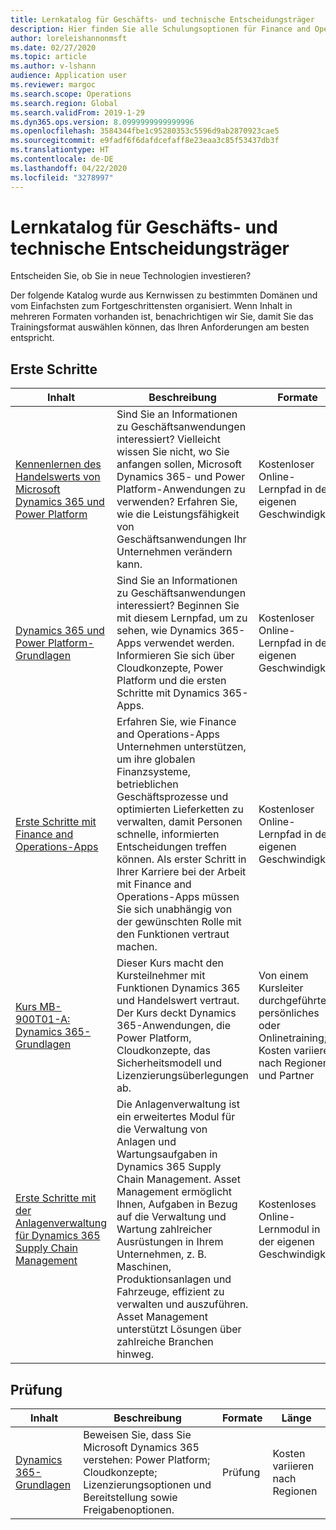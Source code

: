 ```yaml
---
title: Lernkatalog für Geschäfts- und technische Entscheidungsträger
description: Hier finden Sie alle Schulungsoptionen für Finance and Operations.
author: loreleishannonmsft
ms.date: 02/27/2020
ms.topic: article
ms.author: v-lshann
audience: Application user
ms.reviewer: margoc
ms.search.scope: Operations
ms.search.region: Global
ms.search.validFrom: 2019-1-29
ms.dyn365.ops.version: 8.0999999999999996
ms.openlocfilehash: 3584344fbe1c95280353c5596d9ab2870923cae5
ms.sourcegitcommit: e9fadf6f6dafdcefaff8e23eaa3c85f53437db3f
ms.translationtype: HT
ms.contentlocale: de-DE
ms.lasthandoff: 04/22/2020
ms.locfileid: "3278997"
---
```

# <a name="business-and-technical-decision-makers-learning-catalog"></a>Lernkatalog für Geschäfts- und technische Entscheidungsträger

Entscheiden Sie, ob Sie in neue Technologien investieren? 

Der folgende Katalog wurde aus Kernwissen zu bestimmten Domänen und vom Einfachsten zum Fortgeschrittensten organisiert. Wenn Inhalt in mehreren Formaten vorhanden ist, benachrichtigen wir Sie, damit Sie das Trainingsformat auswählen können, das Ihren Anforderungen am besten entspricht. 

## <a name="get-started"></a>Erste Schritte<a name="get-started"></a>
| Inhalt   | Beschreibung   | Formate    | Länge    |
|------------------------------------------------------------------------------------------------------------------------------------------------------------------------------------|--------------------------------------------------------------------------------------------------------------------------------------------------------------------------------------------------------------------------------------------------------------------------------------------------------------------------------------------------------------------------------------------------------------------------|--------------------------------------------------------------------------------|-----------|
| [Kennenlernen des Handelswerts von Microsoft Dynamics 365 und Power Platform](https://docs.microsoft.com/learn/paths/learn-business-value-of-dynamics-365-and-power-platform/) | Sind Sie an Informationen zu Geschäftsanwendungen interessiert? Vielleicht wissen Sie nicht, wo Sie anfangen sollen, Microsoft Dynamics 365- und Power Platform-Anwendungen zu verwenden? Erfahren Sie, wie die Leistungsfähigkeit von Geschäftsanwendungen Ihr Unternehmen verändern kann.                                                                                                                                                     | Kostenloser Online-Lernpfad in der eigenen Geschwindigkeit                                          | 7 Stunden   |
| [Dynamics 365 und Power Platform-Grundlagen](https://docs.microsoft.com/learn/paths/dyn-power-plat-bus-app-fundamentals/)                                                  | Sind Sie an Informationen zu Geschäftsanwendungen interessiert? Beginnen Sie mit diesem Lernpfad, um zu sehen, wie Dynamics 365-Apps verwendet werden. Informieren Sie sich über Cloudkonzepte, Power Platform und die ersten Schritte mit Dynamics 365-Apps.                                                                                                                                                                       | Kostenloser Online-Lernpfad in der eigenen Geschwindigkeit                                          | 5.5 Stunden |
| [Erste Schritte mit Finance and Operations-Apps](https://docs.microsoft.com/learn/paths/get-started-finance-operations/)                                                       | Erfahren Sie, wie Finance and Operations-Apps Unternehmen unterstützen, um ihre globalen Finanzsysteme, betrieblichen Geschäftsprozesse und optimierten Lieferketten zu verwalten, damit Personen schnelle, informierten Entscheidungen treffen können. Als erster Schritt in Ihrer Karriere bei der Arbeit mit Finance and Operations-Apps müssen Sie sich unabhängig von der gewünschten Rolle mit den Funktionen vertraut machen. | Kostenloser Online-Lernpfad in der eigenen Geschwindigkeit                                          | 2 Stunden   |
| [Kurs MB-900T01-A: Dynamics 365-Grundlagen](https://www.microsoft.com/learning/course.aspx?cid=MB-900T01)                                                                | Dieser Kurs macht den Kursteilnehmer mit Funktionen Dynamics 365 und Handelswert vertraut. Der Kurs deckt Dynamics 365-Anwendungen, die Power Platform, Cloudkonzepte, das Sicherheitsmodell und Lizenzierungsüberlegungen ab.                                                                                                                                                               | Von einem Kursleiter durchgeführtes persönliches oder Onlinetraining; Kosten variieren nach Regionen und Partner | 1 Tag     |
| [Erste Schritte mit der Anlagenverwaltung für Dynamics 365 Supply Chain Management](https://docs.microsoft.com/learn/modules/get-started-asset-management/index)                    | Die Anlagenverwaltung ist ein erweitertes Modul für die Verwaltung von Anlagen und Wartungsaufgaben in Dynamics 365 Supply Chain Management. Asset Management ermöglicht Ihnen, Aufgaben in Bezug auf die Verwaltung und Wartung zahlreicher Ausrüstungen in Ihrem Unternehmen, z. B. Maschinen, Produktionsanlagen und Fahrzeuge, effizient zu verwalten und auszuführen. Asset Management unterstützt Lösungen über zahlreiche Branchen hinweg.       | Kostenloses Online-Lernmodul in der eigenen Geschwindigkeit                                        | 1 Stunde    |
## <a name="exam"></a>Prüfung<a name="exam"></a>
| Inhalt  | Beschreibung  | Formate  | Länge    |
|------------------------------------------------------------------------------------------------------------------------------------------------------------------------------------|--------------------------------------------------------------------------------------------------------------------------------------------------------------------------------------------------------------------------------------------------------------------------------------------------------------------------------------------------------------------------------------------------------------------------|--------------------------------------------------------------------------------|-----------|
| [Dynamics 365-Grundlagen](https://docs.microsoft.com/learn/certifications/d365-fundamentals?wt.mc_id=learningredirect_certs-web-wwl)|   Beweisen Sie, dass Sie Microsoft Dynamics 365 verstehen: Power Platform; Cloudkonzepte; Lizenzierungsoptionen und Bereitstellung sowie Freigabenoptionen.    |Prüfung | Kosten variieren nach Regionen |